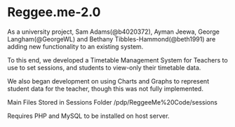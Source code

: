 # Reggee.me-2.0
As a university project, Sam Adams(@b4020372), Ayman Jeewa, George Langham(@GeorgeWL) and Bethany Tibbles-Hammond(@beth1991) are adding new functionality to an existing system.

To this end, we developed a Timetable Management System for Teachers to use to set sessions, and students to view-only their timetable data.

We also began development on using Charts and Graphs to represent student data for the teacher, though this was not fully implemented.

Main Files Stored in Sessions Folder /pdp/ReggeeMe%20Code/sessions

Requires PHP and MySQL to be installed on host server.
